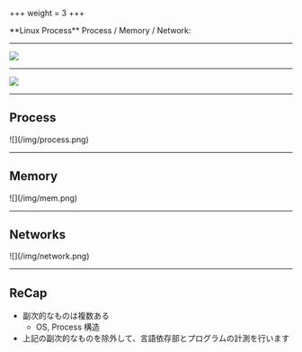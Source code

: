+++
weight = 3
+++
<!--: .wrap  -->

<!-- : .text-data -->**Linux Process**

<!-- : .text-intro -->Process / Memory / Network:

---
<!-- : .wrap  -->




<!--: .aligncenter -->
![](http://www.brendangregg.com/perf_events/perf_events_map.png)

---


![](http://www.brendangregg.com/Perf/linux_perf_tools_full.svg)


---
<!--: .wrap -->

## Process


<!--: .aligncenter -->![](/img/process.png)


---
<!--: .wrap -->

## Memory

<!--: .aligncenter -->![](/img/mem.png)


---
<!--: .wrap -->

## Networks

<!--: .aligncenter -->![](/img/network.png)


---
<!-- : .wrap -->

<!--: .content-center --><h2>ReCap</h2>

- 副次的なものは複数ある
  - OS, Process 構造
- 上記の副次的なものを除外して、言語依存部とプログラムの計測を行います
